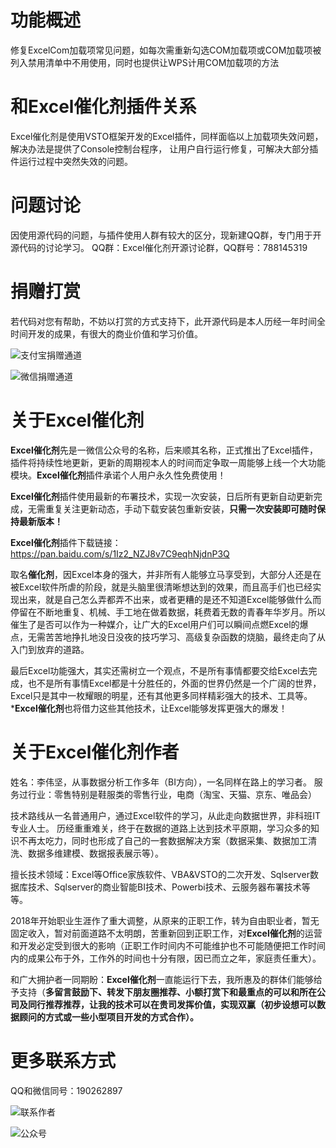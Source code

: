 # 功能概述
修复ExcelCom加载项常见问题，如每次需重新勾选COM加载项或COM加载项被列入禁用清单中不用使用，同时也提供让WPS计用COM加载项的方法


# 和Excel催化剂插件关系
Excel催化剂是使用VSTO框架开发的Excel插件，同样面临以上加载项失效问题，解决办法是提供了Console控制台程序，
让用户自行运行修复，可解决大部分插件运行过程中突然失效的问题。

# 问题讨论
因使用源代码的问题，与插件使用人群有较大的区分，现新建QQ群，专门用于开源代码的讨论学习。
QQ群：Excel催化剂开源讨论群，QQ群号：788145319

# 捐赠打赏
若代码对您有帮助，不妨以打赏的方式支持下，此开源代码是本人历经一年时间全时间开发的成果，有很大的商业价值和学习价值。

![支付宝捐赠通道](https://upload-images.jianshu.io/upload_images/9936495-a2f193dc1e62fa83.jpg?imageMogr2/auto-orient/strip%7CimageView2/2/w/1240)

![微信捐赠通道](https://upload-images.jianshu.io/upload_images/9936495-4f9c7a855ddf9d34.jpg?imageMogr2/auto-orient/strip%7CimageView2/2/w/1240)

# 关于Excel催化剂
**Excel催化剂**先是一微信公众号的名称，后来顺其名称，正式推出了Excel插件，插件将持续性地更新，更新的周期视本人的时间而定争取一周能够上线一个大功能模块。**Excel催化剂**插件承诺个人用户永久性免费使用！

**Excel催化剂**插件使用最新的布署技术，实现一次安装，日后所有更新自动更新完成，无需重复关注更新动态，手动下载安装包重新安装，**只需一次安装即可随时保持最新版本！**

**Excel催化剂**插件下载链接：https://pan.baidu.com/s/1Iz2_NZJ8v7C9eqhNjdnP3Q

取名**催化剂**，因Excel本身的强大，并非所有人能够立马享受到，大部分人还是在被Excel软件所虐的阶段，就是头脑里很清晰想达到的效果，而且高手们也已经实现出来，就是自己怎么弄都弄不出来，或者更糟的是还不知道Excel能够做什么而停留在不断地重复、机械、手工地在做着数据，耗费着无数的青春年华岁月。所以催生了是否可以作为一种媒介，让广大的Excel用户们可以瞬间点燃Excel的爆点，无需苦苦地挣扎地没日没夜的技巧学习、高级复杂函数的烧脑，最终走向了从入门到放弃的道路。

最后Excel功能强大，其实还需树立一个观点，不是所有事情都要交给Excel去完成，也不是所有事情Excel都是十分胜任的，外面的世界仍然是一个广阔的世界，Excel只是其中一枚耀眼的明星，还有其他更多同样精彩强大的技术、工具等。***Excel催化剂**也将借力这些其他技术，让Excel能够发挥更强大的爆发！

# 关于Excel催化剂作者
姓名：李伟坚，从事数据分析工作多年（BI方向），一名同样在路上的学习者。
服务过行业：零售特别是鞋服类的零售行业，电商（淘宝、天猫、京东、唯品会）

技术路线从一名普通用户，通过Excel软件的学习，从此走向数据世界，非科班IT专业人士。
历经重重难关，终于在数据的道路上达到技术平原期，学习众多的知识不再太吃力，同时也形成了自己的一套数据解决方案（数据采集、数据加工清洗、数据多维建模、数据报表展示等）。

擅长技术领域：Excel等Office家族软件、VBA&VSTO的二次开发、Sqlserver数据库技术、Sqlserver的商业智能BI技术、Powerbi技术、云服务器布署技术等等。

2018年开始职业生涯作了重大调整，从原来的正职工作，转为自由职业者，暂无固定收入，暂对前面道路不太明朗，苦重新回到正职工作，对**Excel催化剂**的运营和开发必定受到很大的影响（正职工作时间内不可能维护也不可能随便把工作时间内的成果公布于外，工作外的时间也十分有限，因已而立之年，家庭责任重大）。

和广大拥护者一同期盼：**Excel催化剂**一直能运行下去，我所惠及的群体们能够给予支持（**多留言鼓励下、转发下朋友圈推荐、小额打赏下和最重点的可以和所在公司及同行推荐推荐，让我的技术可以在贵司发挥价值，实现双赢（初步设想可以数据顾问的方式或一些小型项目开发的方式合作）。**

# 更多联系方式
QQ和微信同号：190262897

![联系作者](https://upload-images.jianshu.io/upload_images/9936495-1ec30fd89d19873e.png?imageMogr2/auto-orient/strip%7CimageView2/2/w/1240)


![公众号](https://upload-images.jianshu.io/upload_images/9936495-d54c58f58ae097a3.png?imageMogr2/auto-orient/strip%7CimageView2/2/w/1240)
